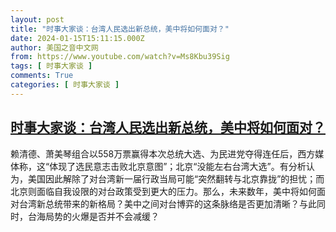 ```yaml
---
layout: post
title: "时事大家谈：台湾人民选出新总统，美中将如何面对？"
date: 2024-01-15T15:11:15.000Z
author: 美国之音中文网
from: https://www.youtube.com/watch?v=Ms8Kbu39Sig
tags: [ 时事大家谈 ]
comments: True
categories: [ 时事大家谈 ]
---
```

<!--1705331475000-->
[时事大家谈：台湾人民选出新总统，美中将如何面对？](https://www.youtube.com/watch?v=Ms8Kbu39Sig)
------

<div>
赖清德、萧美琴组合以558万票赢得本次总统大选、为民进党夺得连任后，西方媒体称，这“体现了选民意志击败北京意图”；北京“没能左右台湾大选”。有分析认为，美国因此解除了对台湾新一届行政当局可能“突然翻转与北京靠拢”的担忧；而北京则面临自我设限的对台政策受到更大的压力。那么，未来数年，美中将如何面对台湾新总统带来的新格局？美中之间对台博弈的这条脉络是否更加清晰？与此同时，台海局势的火爆是否并不会减缓？
</div>
